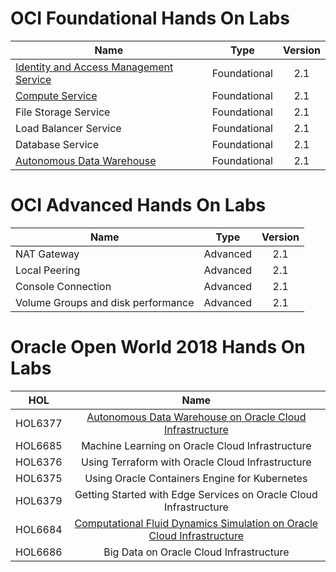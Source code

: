 # OCI Foundational Hands On Labs 


|                  **Name**              |    **Type**  | **Version** |
|----------------------------------------|:------------:|:-------:|
|[Identity and Access Management Service](./Foundational/Identity_Access_Management/IAM_HOL.md) | Foundational |   2.1   |   
|[Compute Service](./Foundational/Network_Compute_and_Block_Service/Compute_HOL.md)                        | Foundational |   2.1   |
| File Storage Service                  | Foundational |   2.1   |   
| Load Balancer Service                  | Foundational |   2.1   |   
| Database Service                       | Foundational |   2.1   |   
|[Autonomous Data Warehouse](./Foundational/Autonomous_Data_Warehouse/ADW_HOL.md)             | Foundational |   2.1   |   



# OCI Advanced Hands On Labs 


|                  **Name**              |    **Type**  | **Version** | 
|----------------------------------------|:------------:|:-------:|
|NAT Gateway| Advanced |   2.1   | 
|Local Peering                        | Advanced |   2.1   |   
|Console Connection                  | Advanced |   2.1   |   
| Volume Groups and disk performance                  | Advanced |   2.1   |   


# Oracle Open World 2018 Hands On Labs 


|                  **HOL**              |    **Name**  |   
|----------------------------------------|:------------:|
|HOL6377|[Autonomous Data Warehouse on Oracle Cloud Infrastructure](./Foundational/Autonomous_Data_Warehouse/ADW_HOL.md) |  
|HOL6685| Machine Learning on Oracle Cloud Infrastructure  |   
|HOL6376| Using Terraform with Oracle Cloud Infrastructure |   
|HOL6375| Using Oracle Containers Engine for Kubernetes    |   
|HOL6379| Getting Started with Edge Services on Oracle Cloud Infrastructure    |   
|HOL6684| [Computational Fluid Dynamics Simulation on Oracle Cloud Infrastructure](./OOW-2018/HPC/HPC_HOL.md)| 
|HOL6686| Big Data on Oracle Cloud Infrastructure |
